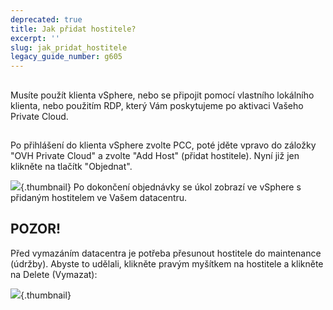 ```yaml
---
deprecated: true
title: Jak přidat hostitele?
excerpt: ''
slug: jak_pridat_hostitele
legacy_guide_number: g605
---
```



## 
Musíte použít klienta vSphere, nebo se připojit pomocí vlastního lokálního klienta, nebo použitím RDP, který Vám poskytujeme po aktivaci Vašeho Private Cloud.


## 
Po přihlášení do klienta vSphere zvolte PCC, poté jděte vpravo do záložky "OVH Private Cloud" a zvolte "Add Host" (přidat hostitele).
Nyní již jen klikněte na tlačítk "Objednat".

![](images/img_104.jpg){.thumbnail}
Po dokončení objednávky se úkol zobrazí ve vSphere s přidaným hostitelem ve Vašem datacentru.


## 

## POZOR!
Před vymazáním datacentra je potřeba přesunout hostitele do maintenance (údržby).
Abyste to udělali, klikněte pravým myšítkem na hostitele a klikněte na Delete (Vymazat):

![](images/img_105.jpg){.thumbnail}

